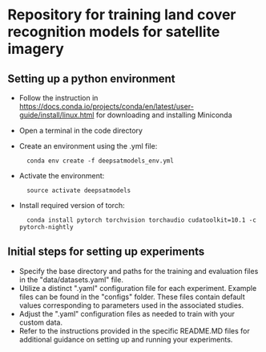 # Repository for training land cover recognition models for satellite imagery

## Setting up a python environment
- Follow the instruction in https://docs.conda.io/projects/conda/en/latest/user-guide/install/linux.html for downloading and installing Miniconda

- Open a terminal in the code directory

- Create an environment using the .yml file:

        conda env create -f deepsatmodels_env.yml

- Activate the environment:

	    source activate deepsatmodels   

- Install required version of torch:

	    conda install pytorch torchvision torchaudio cudatoolkit=10.1 -c pytorch-nightly

## Initial steps for setting up experiments
- Specify the base directory and paths for the training and evaluation files in the "data/datasets.yaml" file.
- Utilize a distinct ".yaml" configuration file for each experiment. Example files can be found in the "configs" folder. These files contain default values corresponding to parameters used in the associated studies.
- Adjust the ".yaml" configuration files as needed to train with your custom data.
- Refer to the instructions provided in the specific README.MD files for additional guidance on setting up and running your experiments.